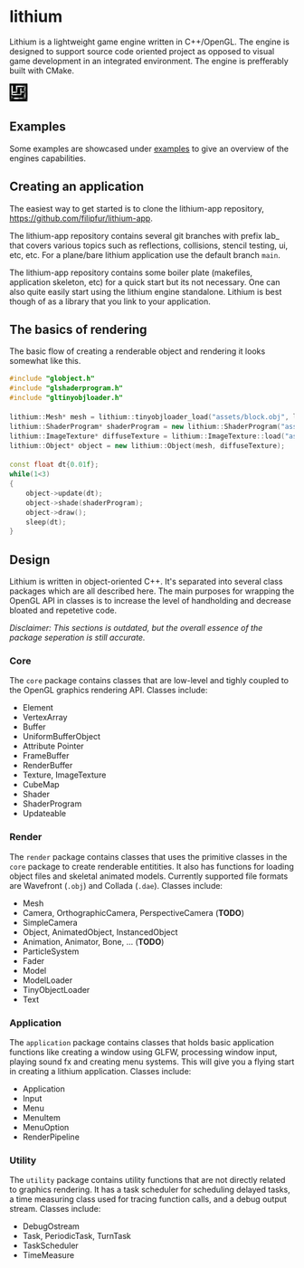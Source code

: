# lithium
Lithium is a lightweight game engine written in C++/OpenGL. The engine is designed to support source code oriented project as opposed to visual game development in an integrated environment. The engine is prefferably built  with CMake.

![logotype](lithium_logo.png)

## Examples

Some examples are showcased under [examples](examples/examples.md) to give an overview of the engines capabilities.

## Creating an application

The easiest way to get started is to clone the lithium-app repository, https://github.com/filipfur/lithium-app.

The lithium-app repository contains several git branches with prefix lab_ that covers various topics such as reflections, collisions, stencil testing, ui, etc, etc. For a plane/bare lithium application use the default branch ```main```.

The lithium-app repository contains some boiler plate (makefiles, application skeleton, etc) for a quick start but its not necessary. One can also quite easily start using the lithium engine standalone. Lithium is best though of as a library that you link to your application.

## The basics of rendering
The basic flow of creating a renderable object and rendering it looks somewhat like this.
```c++
#include "globject.h"
#include "glshaderprogram.h"
#include "gltinyobjloader.h"

lithium::Mesh* mesh = lithium::tinyobjloader_load("assets/block.obj", lithium::Mesh::State::POS_NORMAL_UV);
lithium::ShaderProgram* shaderProgram = new lithium::ShaderProgram("assets/shader.vert", "assets/shader.frag");
lithium::ImageTexture* diffuseTexture = lithium::ImageTexture::load("assets/meme.png", GL_SRGB, GL_RGB);
lithium::Object* object = new lithium::Object(mesh, diffuseTexture);

const float dt{0.01f};
while(1<3)
{
    object->update(dt);
    object->shade(shaderProgram);
    object->draw();
    sleep(dt);
}
```

## Design
Lithium is written in object-oriented C++. It's separated into several class packages which are all described here. The main purposes for wrapping the OpenGL API in classes is to increase the level of handholding and decrease bloated and repetetive code.

_Disclaimer: This sections is outdated, but the overall essence of the package seperation is still accurate._
### Core
The ```core``` package contains classes that are low-level and tighly coupled to the OpenGL graphics rendering API. Classes include:
* Element
* VertexArray
* Buffer
* UniformBufferObject
* Attribute Pointer
* FrameBuffer
* RenderBuffer
* Texture, ImageTexture
* CubeMap
* Shader
* ShaderProgram
* Updateable
### Render
The ```render``` package contains classes that uses the primitive classes in the ```core``` package to create renderable entitities. It also has functions for loading object files and skeletal animated models. Currently supported file formats are Wavefront (```.obj```) and Collada (```.dae```). Classes include:
* Mesh
* Camera, OrthographicCamera, PerspectiveCamera (**TODO**)
* SimpleCamera
* Object, AnimatedObject, InstancedObject
* Animation, Animator, Bone, ... (**TODO**)
* ParticleSystem
* Fader
* Model
* ModelLoader
* TinyObjectLoader
* Text
### Application
The ```application``` package contains classes that holds basic application functions like creating a window using GLFW, processing window input, playing sound fx and creating menu systems. This will give you a flying start in creating a lithium application. Classes include:
* Application
* Input
* Menu
* MenuItem
* MenuOption
* RenderPipeline
### Utility
The ```utility``` package contains utility functions that are not directly related to graphics rendering. It has a task scheduler for scheduling delayed tasks, a time measuring class used for tracing function calls, and a debug output stream. Classes include:
* DebugOstream
* Task, PeriodicTask, TurnTask
* TaskScheduler
* TimeMeasure